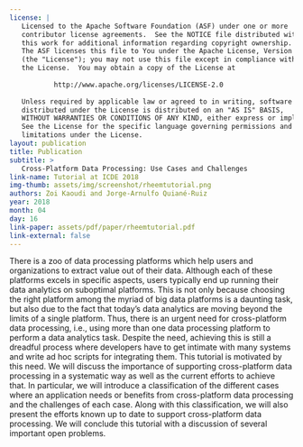 ```yaml
---
license: |
   Licensed to the Apache Software Foundation (ASF) under one or more
   contributor license agreements.  See the NOTICE file distributed with
   this work for additional information regarding copyright ownership.
   The ASF licenses this file to You under the Apache License, Version 2.0
   (the "License"); you may not use this file except in compliance with
   the License.  You may obtain a copy of the License at
   
           http://www.apache.org/licenses/LICENSE-2.0
   
   Unless required by applicable law or agreed to in writing, software
   distributed under the License is distributed on an "AS IS" BASIS,
   WITHOUT WARRANTIES OR CONDITIONS OF ANY KIND, either express or implied.
   See the License for the specific language governing permissions and
   limitations under the License.
layout: publication
title: Publication
subtitle: >
   Cross-Platform Data Processing: Use Cases and Challenges
link-name: Tutorial at ICDE 2018
img-thumb: assets/img/screenshot/rheemtutorial.png
authors: Zoi Kaoudi and Jorge-Arnulfo Quiané-Ruiz
year: 2018
month: 04
day: 16
link-paper: assets/pdf/paper/rheemtutorial.pdf
link-external: false
---
```


There is a zoo of data processing platforms which help users and organizations to extract value out of their data. Although each of these platforms excels in specific aspects, users typically end up running their data analytics on suboptimal platforms. This is not only because choosing the right platform among the myriad of big data platforms is a daunting task, but also due to the fact that today’s data analytics are moving beyond the limits of a single platform. Thus, there is an urgent need for cross-platform data processing, i.e., using more than one data processing platform to perform a data analytics task. Despite the need, achieving this is still a dreadful process where developers have to get intimate with many systems and write ad hoc scripts for integrating them. This tutorial is motivated by this need. We will discuss the importance of supporting cross-platform data processing in a systematic way as well as the current efforts to achieve that. In particular, we will introduce a classification of the different cases where an application needs or benefits from cross-platform data processing and the challenges of each case. Along with this classification, we will also present the efforts known up to date to support cross-platform data processing. We will conclude this tutorial with a discussion of several important open problems.
